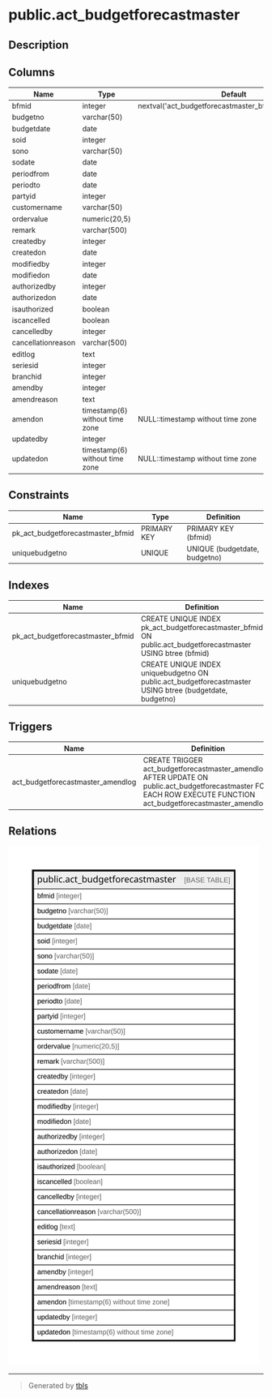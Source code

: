 # public.act_budgetforecastmaster

## Description

## Columns

| Name | Type | Default | Nullable | Children | Parents | Comment |
| ---- | ---- | ------- | -------- | -------- | ------- | ------- |
| bfmid | integer | nextval('act_budgetforecastmaster_bfmid_seq'::regclass) | false |  |  |  |
| budgetno | varchar(50) |  | true |  |  |  |
| budgetdate | date |  | true |  |  |  |
| soid | integer |  | true |  |  |  |
| sono | varchar(50) |  | true |  |  |  |
| sodate | date |  | true |  |  |  |
| periodfrom | date |  | true |  |  |  |
| periodto | date |  | true |  |  |  |
| partyid | integer |  | true |  |  |  |
| customername | varchar(50) |  | true |  |  |  |
| ordervalue | numeric(20,5) |  | true |  |  |  |
| remark | varchar(500) |  | true |  |  |  |
| createdby | integer |  | true |  |  |  |
| createdon | date |  | true |  |  |  |
| modifiedby | integer |  | true |  |  |  |
| modifiedon | date |  | true |  |  |  |
| authorizedby | integer |  | true |  |  |  |
| authorizedon | date |  | true |  |  |  |
| isauthorized | boolean |  | true |  |  |  |
| iscancelled | boolean |  | true |  |  |  |
| cancelledby | integer |  | true |  |  |  |
| cancellationreason | varchar(500) |  | true |  |  |  |
| editlog | text |  | true |  |  |  |
| seriesid | integer |  | true |  |  |  |
| branchid | integer |  | true |  |  |  |
| amendby | integer |  | true |  |  |  |
| amendreason | text |  | true |  |  |  |
| amendon | timestamp(6) without time zone | NULL::timestamp without time zone | true |  |  |  |
| updatedby | integer |  | true |  |  |  |
| updatedon | timestamp(6) without time zone | NULL::timestamp without time zone | true |  |  |  |

## Constraints

| Name | Type | Definition |
| ---- | ---- | ---------- |
| pk_act_budgetforecastmaster_bfmid | PRIMARY KEY | PRIMARY KEY (bfmid) |
| uniquebudgetno | UNIQUE | UNIQUE (budgetdate, budgetno) |

## Indexes

| Name | Definition |
| ---- | ---------- |
| pk_act_budgetforecastmaster_bfmid | CREATE UNIQUE INDEX pk_act_budgetforecastmaster_bfmid ON public.act_budgetforecastmaster USING btree (bfmid) |
| uniquebudgetno | CREATE UNIQUE INDEX uniquebudgetno ON public.act_budgetforecastmaster USING btree (budgetdate, budgetno) |

## Triggers

| Name | Definition |
| ---- | ---------- |
| act_budgetforecastmaster_amendlog | CREATE TRIGGER act_budgetforecastmaster_amendlog AFTER UPDATE ON public.act_budgetforecastmaster FOR EACH ROW EXECUTE FUNCTION act_budgetforecastmaster_amendlog() |

## Relations

![er](public.act_budgetforecastmaster.svg)

---

> Generated by [tbls](https://github.com/k1LoW/tbls)
